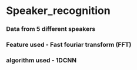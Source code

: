 # Speaker_recognition

### Data from 5 different speakers
### Feature used - Fast fouriar transform (FFT)
### algorithm used - 1DCNN
